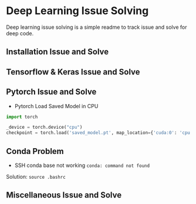 # Deep Learning Issue Solving

Deep learning issue solving is a simple readme to track issue and solve for deep code.

## Installation Issue and Solve


## Tensorflow & Keras Issue and Solve


## Pytorch Issue and Solve
* Pytorch Load Saved Model in CPU

```py
import torch

_device = torch.device("cpu")
checkpoint = torch.load('saved_model.pt', map_location={'cuda:0': 'cpu'})

```

## Conda Problem
* SSH conda base not working
```conda: command not found```

Solution: 
```source .bashrc```

## Miscellaneous Issue and Solve



